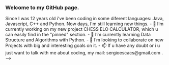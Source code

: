 ### Welcome to my GitHub page. 

<!--
**sergioescacs/sergioescacs** is a ✨ _special_ ✨ repository because its `README.md` (this file) appears on your GitHub profile. --!>

Since I was 12 years old i've been coding in some diferent languages: Java, Javascript, C++ and Python. Now days, I'm still learning new things. 

  - 🔭 I’m currently working on my new project CHESS ELO CALCULATOR, which u can easily find in the "pinned" section. 
  - 🌱 I’m currently learning Data Structure and Algorithms with Python. 
  - 👯 I’m looking to collaborate on new Projects with big and interesting goals on it. 
  - 📫 If u have any doubt or i u just want to talk with me about coding, my mail: sergioescacs@gmail.com . 

-->
